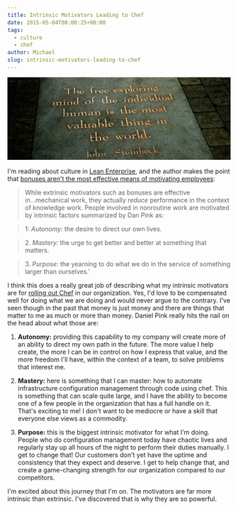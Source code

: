 ```yaml
---
title: Intrinsic Motivators Leading to Chef
date: 2015-05-04T08:00:25+00:00
tags: 
  - culture
  - chef
author: Michael
slug: intrinsic-motivators-leading-to-chef
---
```

<div class="full-width">
  <img src="/images/feature-intrinsic-motivators-leading-to-chef.jpg" alt="Intrinsic Motivators" />
</div>

I'm reading about culture in [Lean Enterprise](http://amzn.to/1LfPSL8), and the author makes the point that [bonuses aren't the most effective means of motivating employees](https://www.youtube.com/watch?v=u6XAPnuFjJc):

> While extrinsic motivators such as bonuses are effective in...mechanical work, they actually _reduce_ performance in the context of knowledge work. People involved in nonroutine work are motivated by intrinsic factors summarized by Dan Pink as:

> 1: _Autonomy:_ the desire to direct our own lives.

> 2. _Mastery:_ the urge to get better and better at something that matters. 

> 3. _Purpose:_ the yearning to do what we do in the service of something larger than ourselves.'

I think this does a really great job of describing what my intrinsic motivators are for [rolling out Chef](/learning-chef-book-review/ "Learning Chef Book Review") in our organization. Yes, I'd love to be compensated well for doing what we are doing and would never argue to the contrary. I've seen though in the past that money is just money and there are things that matter to me as much or more than money. Daniel Pink really hits the nail on the head about what those are:

1. **Autonomy:** providing this capability to my company will create more of an ability to direct my own path in the future. The more value I help create, the more I can be in control on how I express that value, and the more freedom I'll have, within the context of a team, to solve problems that interest me.

2. **Mastery:** here is something that I can master: how to automate infrastructure configuration management through code using chef. This is something that can scale quite large, and I have the ability to become one of a few people in the organization that has a full handle on it. That's exciting to me! I don't want to be mediocre or have a skill that everyone else views as a commodity.

3. **Purpose:** this is the biggest intrinsic motivator for what I'm doing. People who do configuration management today have chaotic lives and regularly stay up all hours of the night to perform their duties manually. I get to change that! Our customers don't yet have the uptime and consistency that they expect and deserve. I get to help change that, and create a game-changing strength for our organization compared to our competitors.

I'm excited about this journey that I'm on. The motivators are far more intrinsic than extrinsic. I've discovered that is why they are so powerful.